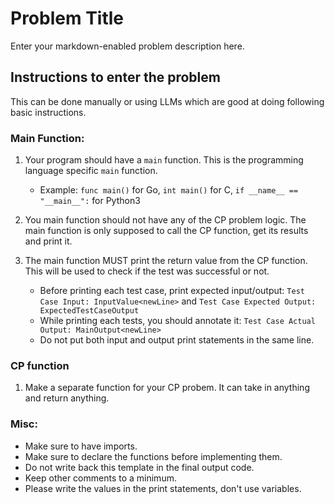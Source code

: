# **Problem Title**

Enter your markdown-enabled problem description here.

## Instructions to enter the problem
This can be done manually or using LLMs which are good at doing following basic instructions.

### Main Function:
1. Your program should have a `main` function. This is the programming language specific `main` function.
    - Example: `func main()` for Go, `int main()` for C, `if __name__ == "__main__":` for Python3

1. You main function should not have any of the CP problem logic. The main function is only supposed to call the CP function, get its results and print it.

1. The main function MUST print the return value from the CP function. This will be used to check if the test was successful or not.
    - Before printing each test case, print expected input/output: `Test Case Input: InputValue<newLine>` and `Test Case Expected Output: ExpectedTestCaseOutput`
    - While printing each tests, you should annotate it: `Test Case Actual Output: MainOutput<newLine>`
    - Do not put both input and output print statements in the same line.

### CP function
1. Make a separate function for your CP probem. It can take in anything and return anything.

### Misc:
- Make sure to have imports.
- Make sure to declare the functions before implementing them.
- Do not write back this template in the final output code.
- Keep other comments to a minimum.
- Please write the values in the print statements, don't use variables.